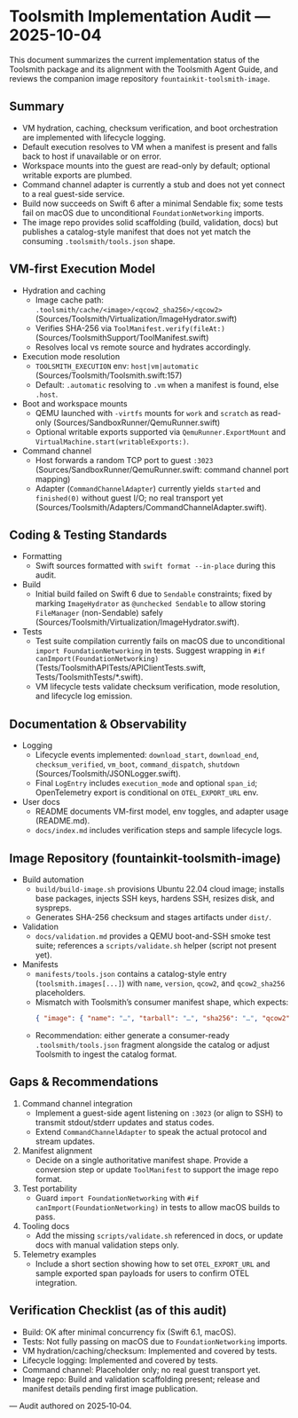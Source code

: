 # Toolsmith Implementation Audit — 2025-10-04

This document summarizes the current implementation status of the Toolsmith package and its alignment with the Toolsmith Agent Guide, and reviews the companion image repository `fountainkit-toolsmith-image`.

## Summary

- VM hydration, caching, checksum verification, and boot orchestration are implemented with lifecycle logging.
- Default execution resolves to VM when a manifest is present and falls back to host if unavailable or on error.
- Workspace mounts into the guest are read-only by default; optional writable exports are plumbed.
- Command channel adapter is currently a stub and does not yet connect to a real guest-side service.
- Build now succeeds on Swift 6 after a minimal Sendable fix; some tests fail on macOS due to unconditional `FoundationNetworking` imports.
- The image repo provides solid scaffolding (build, validation, docs) but publishes a catalog-style manifest that does not yet match the consuming `.toolsmith/tools.json` shape.

## VM-first Execution Model

- Hydration and caching
  - Image cache path: `.toolsmith/cache/<image>/<qcow2_sha256>/<qcow2>` (Sources/Toolsmith/Virtualization/ImageHydrator.swift)
  - Verifies SHA-256 via `ToolManifest.verify(fileAt:)` (Sources/ToolsmithSupport/ToolManifest.swift)
  - Resolves local vs remote source and hydrates accordingly.
- Execution mode resolution
  - `TOOLSMITH_EXECUTION` env: `host|vm|automatic` (Sources/Toolsmith/Toolsmith.swift:157)
  - Default: `.automatic` resolving to `.vm` when a manifest is found, else `.host`.
- Boot and workspace mounts
  - QEMU launched with `-virtfs` mounts for `work` and `scratch` as read-only (Sources/SandboxRunner/QemuRunner.swift)
  - Optional writable exports supported via `QemuRunner.ExportMount` and `VirtualMachine.start(writableExports:)`.
- Command channel
  - Host forwards a random TCP port to guest `:3023` (Sources/SandboxRunner/QemuRunner.swift: command channel port mapping)
  - Adapter (`CommandChannelAdapter`) currently yields `started` and `finished(0)` without guest I/O; no real transport yet (Sources/Toolsmith/Adapters/CommandChannelAdapter.swift).

## Coding & Testing Standards

- Formatting
  - Swift sources formatted with `swift format --in-place` during this audit.
- Build
  - Initial build failed on Swift 6 due to `Sendable` constraints; fixed by marking `ImageHydrator` as `@unchecked Sendable` to allow storing `FileManager` (non-Sendable) safely (Sources/Toolsmith/Virtualization/ImageHydrator.swift).
- Tests
  - Test suite compilation currently fails on macOS due to unconditional `import FoundationNetworking` in tests. Suggest wrapping in `#if canImport(FoundationNetworking)` (Tests/ToolsmithAPITests/APIClientTests.swift, Tests/ToolsmithTests/*.swift).
  - VM lifecycle tests validate checksum verification, mode resolution, and lifecycle log emission.

## Documentation & Observability

- Logging
  - Lifecycle events implemented: `download_start`, `download_end`, `checksum_verified`, `vm_boot`, `command_dispatch`, `shutdown` (Sources/Toolsmith/JSONLogger.swift).
  - Final `LogEntry` includes `execution_mode` and optional `span_id`; OpenTelemetry export is conditional on `OTEL_EXPORT_URL` env.
- User docs
  - README documents VM-first model, env toggles, and adapter usage (README.md).
  - `docs/index.md` includes verification steps and sample lifecycle logs.

## Image Repository (fountainkit-toolsmith-image)

- Build automation
  - `build/build-image.sh` provisions Ubuntu 22.04 cloud image; installs base packages, injects SSH keys, hardens SSH, resizes disk, and syspreps.
  - Generates SHA-256 checksum and stages artifacts under `dist/`.
- Validation
  - `docs/validation.md` provides a QEMU boot-and-SSH smoke test suite; references a `scripts/validate.sh` helper (script not present yet).
- Manifests
  - `manifests/tools.json` contains a catalog-style entry (`toolsmith.images[...]`) with `name`, `version`, `qcow2`, and `qcow2_sha256` placeholders.
  - Mismatch with Toolsmith’s consumer manifest shape, which expects:
    ```json
    { "image": { "name": "…", "tarball": "…", "sha256": "…", "qcow2": "…", "qcow2_sha256": "…" }, "tools": { }, "operations": [] }
    ```
  - Recommendation: either generate a consumer-ready `.toolsmith/tools.json` fragment alongside the catalog or adjust Toolsmith to ingest the catalog format.

## Gaps & Recommendations

1. Command channel integration
   - Implement a guest-side agent listening on `:3023` (or align to SSH) to transmit stdout/stderr updates and status codes.
   - Extend `CommandChannelAdapter` to speak the actual protocol and stream updates.
2. Manifest alignment
   - Decide on a single authoritative manifest shape. Provide a conversion step or update `ToolManifest` to support the image repo format.
3. Test portability
   - Guard `import FoundationNetworking` with `#if canImport(FoundationNetworking)` in tests to allow macOS builds to pass.
4. Tooling docs
   - Add the missing `scripts/validate.sh` referenced in docs, or update docs with manual validation steps only.
5. Telemetry examples
   - Include a short section showing how to set `OTEL_EXPORT_URL` and sample exported span payloads for users to confirm OTEL integration.

## Verification Checklist (as of this audit)

- Build: OK after minimal concurrency fix (Swift 6.1, macOS).
- Tests: Not fully passing on macOS due to `FoundationNetworking` imports.
- VM hydration/caching/checksum: Implemented and covered by tests.
- Lifecycle logging: Implemented and covered by tests.
- Command channel: Placeholder only; no real guest transport yet.
- Image repo: Build and validation scaffolding present; release and manifest details pending first image publication.

—
Audit authored on 2025‑10‑04.

